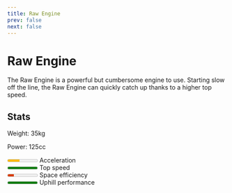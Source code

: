 ```yaml
---
title: Raw Engine
prev: false
next: false
---
```


# Raw Engine
The Raw Engine is a powerful but cumbersome engine to use. Starting slow off the line, the Raw Engine can quickly catch up thanks to a higher top speed.

## Stats
Weight: 35kg

Power: 125cc

<meter id="acceleration" min="0" max="5" low="2" high="3" optimum="5" value="2"></meter> <label for="acceleration">Acceleration</label><br/>
<meter id="top-speed" min="0" max="5" low="2" high="3" optimum="5" value="5"></meter> <label for="top-speed">Top speed</label><br/>
<meter id="space-efficiency" min="0" max="5" low="2" high="3" optimum="5" value="1"></meter> <label for="space-efficiency">Space efficiency</label><br/>
<meter id="uphill-performance" min="0" max="5" low="2" high="3" optimum="5" value="5"></meter> <label for="uphill-performance">Uphill performance</label><br/>